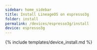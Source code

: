 ```yaml
---
sidebar: home_sidebar
title: Install LineageOS on espresso3g
folder: install
permalink: /devices/espresso3g/install
device: espresso3g
---
```

{% include templates/device_install.md %}
